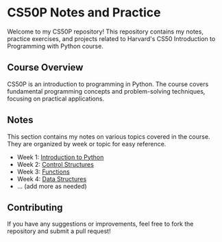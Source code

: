 # CS50P Notes and Practice

Welcome to my CS50P repository! This repository contains my notes, practice exercises, and projects related to Harvard's CS50 Introduction to Programming with Python course.

## Course Overview

CS50P is an introduction to programming in Python. The course covers fundamental programming concepts and problem-solving techniques, focusing on practical applications.

## Notes

This section contains my notes on various topics covered in the course. They are organized by week or topic for easy reference.

- Week 1: [Introduction to Python](notes/lecture0)
- Week 2: [Control Structures](notes/lecture1)
- Week 3: [Functions](notes/lecture2)
- Week 4: [Data Structures](notes/lecture3)
- ... (add more as needed)

## Contributing

If you have any suggestions or improvements, feel free to fork the repository and submit a pull request!

